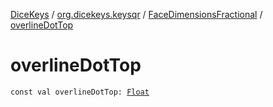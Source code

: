 [DiceKeys](../../index.md) / [org.dicekeys.keysqr](../index.md) / [FaceDimensionsFractional](index.md) / [overlineDotTop](./overline-dot-top.md)

# overlineDotTop

`const val overlineDotTop: `[`Float`](https://kotlinlang.org/api/latest/jvm/stdlib/kotlin/-float/index.html)